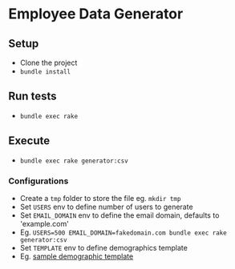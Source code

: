 # Employee Data Generator

## Setup

- Clone the project
- `bundle install`

## Run tests

- `bundle exec rake`

## Execute

- `bundle exec rake generator:csv`

### Configurations

- Create a `tmp` folder to store the file eg. `mkdir tmp`
- Set `USERS` env to define number of users to generate
- Set `EMAIL_DOMAIN` env to define the email domain, defaults to 'example.com'
- Eg. `USERS=500 EMAIL_DOMAIN=fakedomain.com bundle exec rake generator:csv`
- Set `TEMPLATE` env to define demographics template
- Eg. [sample demographic template](template/source_template.csv)
